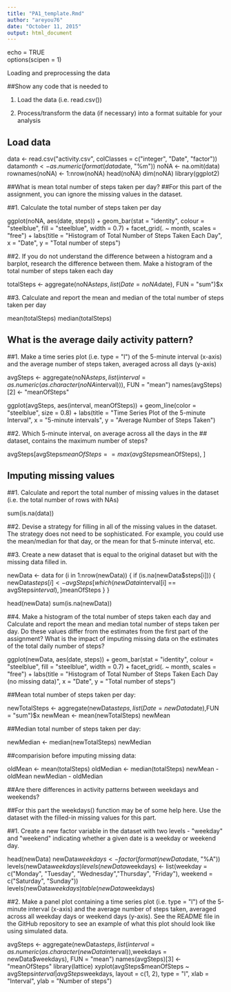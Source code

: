 ```yaml
---
title: "PA1_template.Rmd"
author: "areyou76"
date: "October 11, 2015"
output: html_document
---
```


echo = TRUE  
options(scipen = 1)  


Loading and preprocessing the data

##Show any code that is needed to

1. Load the data (i.e. read.csv())

2. Process/transform the data (if necessary) into a format suitable for your analysis

## Load data

data <- read.csv("activity.csv", colClasses = c("integer", "Date", "factor"))
data$month <- as.numeric(format(data$date, "%m"))
noNA <- na.omit(data)
rownames(noNA) <- 1:nrow(noNA)
head(noNA)
dim(noNA)
library(ggplot2)


##What is mean total number of steps taken per day?
##For this part of the assignment, you can ignore the missing values in the dataset.

##1. Calculate the total number of steps taken per day


ggplot(noNA, aes(date, steps)) + geom_bar(stat = "identity", colour = "steelblue", fill = "steelblue", width = 0.7) + facet_grid(. ~ month, scales = "free") + labs(title = "Histogram of Total Number of Steps Taken Each Day", x = "Date", y = "Total number of steps")


##2. If you do not understand the difference between a histogram and a barplot, research the difference between them. Make a histogram of the total number of steps taken each day


totalSteps <- aggregate(noNA$steps, list(Date = noNA$date), FUN = "sum")$x



##3. Calculate and report the mean and median of the total number of steps  taken per day

mean(totalSteps)
median(totalSteps)

## What is the average daily activity pattern?

##1. Make a time series plot (i.e. type = "l") of the 5-minute interval 
(x-axis) and the average number of steps taken, averaged across all days  (y-axis)

avgSteps <- aggregate(noNA$steps, list(interval = as.numeric(as.character(noNA$interval))), FUN = "mean")
names(avgSteps)[2] <- "meanOfSteps"

ggplot(avgSteps, aes(interval, meanOfSteps)) + geom_line(color = "steelblue", size = 0.8) + labs(title = "Time Series Plot of the 5-minute Interval", x = "5-minute intervals", y = "Average Number of Steps Taken")

##2. Which 5-minute interval, on average across all the days in the ## dataset, contains the maximum number of steps?

avgSteps[avgSteps$meanOfSteps == max(avgSteps$meanOfSteps), ]

## Imputing missing values

##1. Calculate and report the total number of missing values in the dataset (i.e. the total number of rows with NAs)


sum(is.na(data))

##2. Devise a strategy for filling in all of the missing values in the dataset. The strategy does not need to be sophisticated. For example, you could use the mean/median for that day, or the mean for that 5-minute interval, etc.

##3. Create a new dataset that is equal to the original dataset but with the missing data filled in.

newData <- data 
for (i in 1:nrow(newData)) {
    if (is.na(newData$steps[i])) {
        newData$steps[i] <- avgSteps[which(newData$interval[i] == avgSteps$interval), ]$meanOfSteps
    }
}

head(newData)
sum(is.na(newData))


##4. Make a histogram of the total number of steps taken each day and Calculate and report the mean and median total number of steps taken per day. Do these values differ from the estimates from the first part of the assignment? What is the impact of imputing missing data on the estimates of the total daily number of steps?


ggplot(newData, aes(date, steps)) + geom_bar(stat = "identity",
       colour = "steelblue",
       fill = "steelblue",
       width = 0.7) + facet_grid(. ~ month, scales = "free") + labs(title = "Histogram of Total Number of Steps Taken Each Day (no missing data)", x = "Date", y = "Total number of steps")

##Mean total number of steps taken per day:       
       
newTotalSteps <- aggregate(newData$steps,list(Date = newData$date),FUN = "sum")$x
newMean <- mean(newTotalSteps)
newMean


##Median total number of steps taken per day:

newMedian <- median(newTotalSteps)
newMedian

##comparision before imputing missing data:

oldMean <- mean(totalSteps)
oldMedian <- median(totalSteps)
newMean - oldMean
newMedian - oldMedian


##Are there differences in activity patterns between weekdays and weekends?

##For this part the weekdays() function may be of some help here. Use the dataset with the filled-in missing values for this part.

##1. Create a new factor variable in the dataset with two levels - "weekday" and "weekend" indicating whether a given date is a weekday or weekend day.


head(newData)
newData$weekdays <- factor(format(newData$date, "%A"))
levels(newData$weekdays)
levels(newData$weekdays) <- list(weekday = c("Monday", "Tuesday",
        "Wednesday","Thursday", "Friday"), weekend = c("Saturday", "Sunday"))
levels(newData$weekdays)
table(newData$weekdays)


##2. Make a panel plot containing a time series plot (i.e. type = "l") of the 5-minute interval (x-axis) and the average number of steps taken, averaged across all weekday days or weekend days (y-axis). See the README file in the GitHub repository to see an example of what this plot should look like using simulated data.


avgSteps <- aggregate(newData$steps, list(interval = as.numeric(as.character(newData$interval)),weekdays = newData$weekdays), FUN = "mean")
names(avgSteps)[3] <- "meanOfSteps"
library(lattice)
xyplot(avgSteps$meanOfSteps ~ avgSteps$interval | avgSteps$weekdays, 
       layout = c(1, 2), type = "l", 
       xlab = "Interval", ylab = "Number of steps")
       
       
       
       
       
       